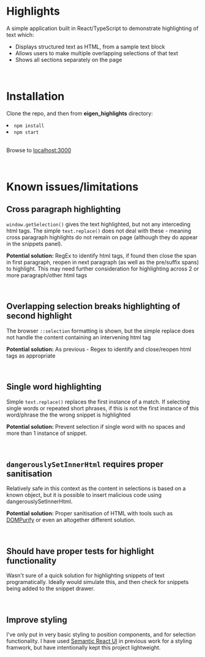 <h1>Highlights</h1>
<p>A simple application built in React/TypeScript to demonstrate highlighting of text which:
  <ul>
    <li>Displays structured text as HTML, from a sample text block</li>
    <li>Allows users to make multiple overlapping selections of that text</li>
    <li>Shows all sections separately on the page</li>
  </ul>
</p>

<br />

<h1>Installation</h1>

Clone the repo, and then from <b>eigen_highlights</b> directory:

<li><code>npm install</code></li>
<li><code>npm start</code></li>

<br />

<p>
  Browse to 
  <a href='localhost:3000'>localhost:3000</a>
</p>

<br />

<h1>Known issues/limitations</h1>

<h2>Cross paragraph highlighting</h2>
<p> <code>window.getSelection()</code> gives the text highlighted, but not any interceding html tags. The simple <code>text.replace()</code> does not deal with these - meaning cross paragraph highlights do not remain on page (although they do appear in the snippets panel). </p>
<p><b>Potential solution:</b> RegEx to identify html tags, if found then close the span in first paragraph, reopen in next paragraph (as well as the pre/suffix spans) to highlight. This may need further consideration for highlighting across 2 or more paragraph/other html tags</p>

<br />

<h2>Overlapping selection breaks highlighting of second highlight</h2>
<p>The browser <code>::selection</code> formatting is shown, but the simple replace does not handle the content containing an intervening html tag</p>
<p><b>Potential solution:</b> As previous - Regex to identify and close/reopen html tags as appropriate</p>

<br />

<h2>Single word highlighting</h2>
<p>Simple <code>text.replace()</code> replaces the first instance of a match. If selecting single words or repeated short phrases, if this is not the first instance of this word/phrase the the wrong snippet is highlighted</p>
<p><b>Potential solution:</b> Prevent selection if single word with no spaces and more than 1 instance of snippet.</p>

<br />

<h2><code>dangerouslySetInnerHtml</code> requires proper sanitisation</h2>
<p>Relatively safe in this context as the content in selections is based on a known object, but it is possible to insert malicious code using dangerouslySetInnerHtml.</p>
<p><b>Potential solution:</b> Proper sanitisation of HTML with tools such as <a href='https://www.npmjs.com/package/dompurify'>DOMPurify</a> or even an altogether different solution.</p>

<br />

<h2>Should have proper tests for highlight functionality</h2>
<p>Wasn't sure of a quick solution for highlighting snippets of text programatically. Ideally would simulate this, and then check for snippets being added to the snippet drawer.</p>

<br />

<h2>Improve styling</h2>
<p>I've only put in very basic styling to position components, and for selection functionality. I have used <a href='https://react.semantic-ui.com'>Semantic React UI</a> in previous work for a styling framwork, but have intentionally kept this project lightweight.</p>

